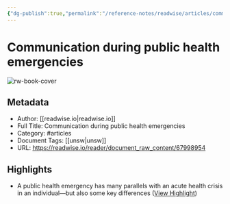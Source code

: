 ```yaml
---
{"dg-publish":true,"permalink":"/reference-notes/readwise/articles/communication-during-public-health-emergencies/"}
---
```


# Communication during public health emergencies

![rw-book-cover](https://readwise-assets.s3.amazonaws.com/static/images/article2.74d541386bbf.png)

## Metadata
- Author: [[readwise.io\|readwise.io]]
- Full Title: Communication during public health emergencies
- Category: #articles
- Document Tags: [[unsw\|unsw]] 
- URL: https://readwise.io/reader/document_raw_content/67998954

## Highlights
- A public health emergency has many parallels with an acute health crisis in an individual—but also some key differences ([View Highlight](https://read.readwise.io/read/01h4gfnv011afh4gavxc7p50te))
